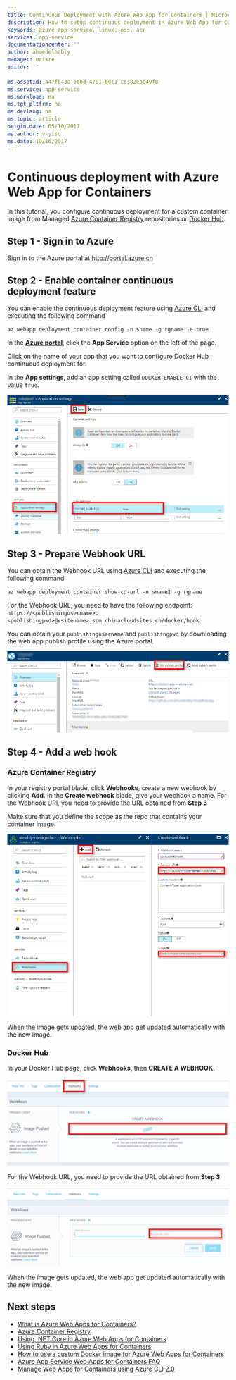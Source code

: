 ```yaml
---
title: Continuous Deployment with Azure Web App for Containers | Microsoft Docs
description: How to setup continuous deployment in Azure Web App for Containers.
keywords: azure app service, linux, oss, acr
services: app-service
documentationcenter: ''
author: ahmedelnably
manager: erikre
editor: ''

ms.assetid: a47fb43a-bbbd-4751-bdc1-cd382eae49f8
ms.service: app-service
ms.workload: na
ms.tgt_pltfrm: na
ms.devlang: na
ms.topic: article
origin.date: 05/10/2017
ms.author: v-yiso
ms.date: 10/16/2017
---
```

# Continuous deployment with Azure Web App for Containers

In this tutorial, you configure continuous deployment for a custom container image from Managed [Azure Container Registry](https://azure.microsoft.com/en-us/services/container-registry/) repositories or [Docker Hub](https://hub.docker.com).

## Step 1 - Sign in to Azure

Sign in to the Azure portal at http://portal.azure.cn

## Step 2 - Enable container continuous deployment feature

You can enable the continuous deployment feature using [Azure CLI](https://docs.microsoft.com/en-us/cli/azure/install-azure-cli) and executing the following command

```azurecli
az webapp deployment container config -n sname -g rgname -e true
``` 

In the **[Azure portal](https://portal.azure.cn/)**, click the **App Service** option on the left of the page.

Click on the name of your app that you want to configure Docker Hub continuous deployment for.

In the **App settings**, add an app setting called `DOCKER_ENABLE_CI` with the value `true`.

![insert image of app setting](./media/app-service-webapp-service-linux-ci-cd/step2.png)

## Step 3 - Prepare Webhook URL

You can obtain the Webhook URL using [Azure CLI](https://docs.microsoft.com/en-us/cli/azure/install-azure-cli) and executing the following command

```azurecli
az webapp deployment container show-cd-url -n sname1 -g rgname
``` 

For the Webhook URL, you need to have the following endpoint:
`https://<publishingusername>:<publishingpwd>@<sitename>.scm.chinacloudsites.cn/docker/hook`.

You can obtain your `publishingusername` and `publishingpwd` by downloading the web app publish profile using the Azure portal.

![insert image of adding webhook 2](./media/app-service-webapp-service-linux-ci-cd/step3-3.png)

## Step 4 - Add a web hook

### Azure Container Registry

In your registry portal blade, click **Webhooks**, create a new webhook by clicking **Add**. In the **Create webhook** blade, give your webhook a name. For the Webhook URI, you need to provide the URL obtained from **Step 3**

Make sure that you define the scope as the repo that contains your container image.

![insert image of webhook](./media/app-service-webapp-service-linux-ci-cd/step3ACRWebhook-1.png)

When the image gets updated, the web app get updated automatically with the new image.

### Docker Hub

In your Docker Hub page, click **Webhooks**, then **CREATE A WEBHOOK**.

![insert image of adding webhook 1](./media/app-service-webapp-service-linux-ci-cd/step3-1.png)

For the Webhook URL, you need to provide the URL obtained from **Step 3**

![insert image of adding webhook 2](./media/app-service-webapp-service-linux-ci-cd/step3-2.png)

When the image gets updated, the web app get updated automatically with the new image.

## Next steps

* [What is Azure Web Apps for Containers?](./app-service-linux-intro.md)
* [Azure Container Registry](https://azure.microsoft.com/en-us/services/container-registry/)
* [Using .NET Core in Azure Web Apps for Containers](quickstart-dotnetcore.md)
* [Using Ruby in Azure Web Apps for Containers](quickstart-ruby.md)
* [How to use a custom Docker image for Azure Web Apps for Containers](quickstart-custom-docker-image.md)
* [Azure App Service Web Apps for Containers FAQ](./app-service-linux-faq.md) 
* [Manage Web Apps for Containers using Azure CLI 2.0](./app-service-linux-cli.md)
